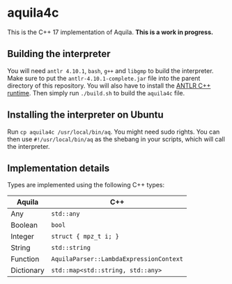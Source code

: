 # aquila4c

This is the C++ 17 implementation of Aquila. **This is a work in progress.**

## Building the interpreter

You will need `antlr 4.10.1`, `bash`, `g++` and `libgmp` to build the interpreter.
Make sure to put the `antlr-4.10.1-complete.jar` file into the parent directory of this repository.
You will also have to install the [ANTLR C++ runtime](https://github.com/antlr/antlr4/blob/master/doc/cpp-target.md).
Then simply run `./build.sh` to build the `aquila4c` file.

## Installing the interpreter on Ubuntu

Run `cp aquila4c /usr/local/bin/aq`. You might need sudo rights.
You can then use `#!/usr/local/bin/aq` as the shebang in your scripts, which will call the interpreter.

## Implementation details

Types are implemented using the following C++ types:

| Aquila     | C++                                     |
|------------|-----------------------------------------|
| Any        | `std::any`                              |
| Boolean    | `bool`                                  |
| Integer    | `struct { mpz_t i; }`                   |
| String     | `std::string`                           |
| Function   | `AquilaParser::LambdaExpressionContext` |
| Dictionary | `std::map<std::string, std::any>`       |
